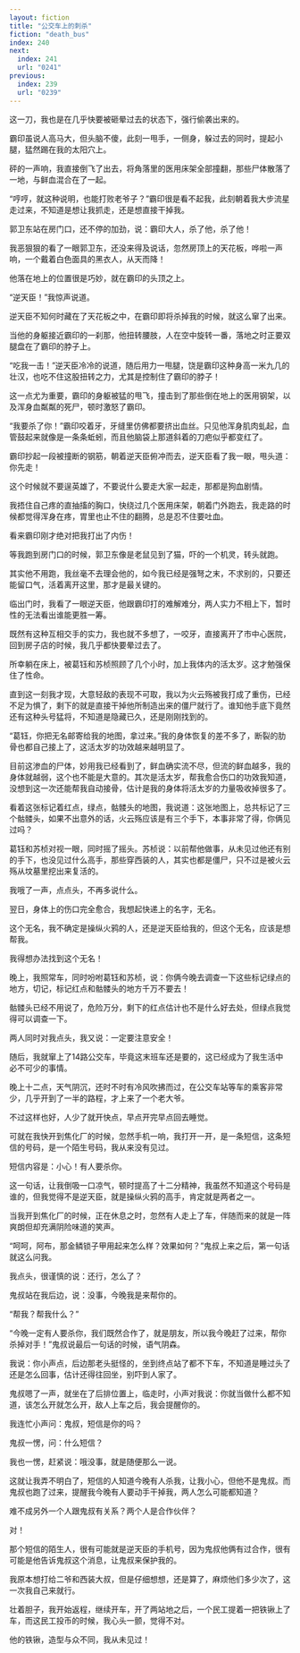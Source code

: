 ```yaml
---
layout: fiction
title: "公交车上的刺杀"
fiction: "death_bus"
index: 240
next:
  index: 241
  url: "0241"
previous:
  index: 239
  url: "0239"
---
```

这一刀，我也是在几乎快要被砸晕过去的状态下，强行偷袭出来的。

霸印虽说人高马大，但头脑不傻，此刻一甩手，一侧身，躲过去的同时，提起小腿，猛然踢在我的太阳穴上。

砰的一声响，我直接倒飞了出去，将角落里的医用床架全部撞翻，那些尸体散落了一地，与鲜血混合在了一起。

“哼哼，就这种说明，也能打败老爷子？”霸印很是看不起我，此刻朝着我大步流星走过来，不知道是想让我抓走，还是想直接干掉我。

郭卫东站在房门口，还不停的加劲，说：霸印大人，杀了他，杀了他！

我恶狠狠的看了一眼郭卫东，还没来得及说话，忽然房顶上的天花板，哗啦一声响，一个戴着白色面具的黑衣人，从天而降！

他落在地上的位置很是巧妙，就在霸印的头顶之上。

“逆天臣！”我惊声说道。

逆天臣不知何时藏在了天花板之中，在霸印即将杀掉我的时候，就这么窜了出来。

当他的身躯接近霸印的一刹那，他扭转腰肢，人在空中旋转一番，落地之时正要双腿盘在了霸印的脖子上。

“吃我一击！”逆天臣冷冷的说道，随后用力一甩腿，饶是霸印这种身高一米九几的壮汉，也吃不住这股扭转之力，尤其是控制住了霸印的脖子！

这一点尤为重要，霸印的身躯被猛的甩飞，撞击到了那些倒在地上的医用钢架，以及浑身血粼粼的死尸，顿时激怒了霸印。

“我要杀了你！”霸印咬着牙，牙缝里仿佛都要挤出血丝。只见他浑身肌肉虬起，血管鼓起来就像是一条条蚯蚓，而且他脑袋上那道斜着的刀疤似乎都变红了。

霸印抄起一段被撞断的钢筋，朝着逆天臣俯冲而去，逆天臣看了我一眼，甩头道：你先走！

这个时候就不要逞英雄了，不要说什么要走大家一起走，那都是狗血剧情。

我捂住自己疼的直抽搐的胸口，快绕过几个医用床架，朝着门外跑去，我走路的时候都觉得浑身在疼，胃里也止不住的翻腾，总是忍不住要吐血。

看来霸印刚才绝对把我打出了内伤！

等我跑到房门口的时候，郭卫东像是老鼠见到了猫，吓的一个机灵，转头就跑。

其实他不用跑，我丝毫不去理会他的，如今我已经是强弩之末，不求别的，只要还能留口气，活着离开这里，那才是最关键的。

临出门时，我看了一眼逆天臣，他跟霸印打的难解难分，两人实力不相上下，暂时性的无法看出谁能更胜一筹。

既然有这种互相交手的实力，我也就不多想了，一咬牙，直接离开了市中心医院，回到房子店的时候，我几乎都快要晕过去了。

所幸躺在床上，被葛钰和苏桢照顾了几个小时，加上我体内的活太岁。这才勉强保住了性命。

直到这一刻我才现，大意轻敌的表现不可取，我以为火云殇被我打成了重伤，已经不足为惧了，剩下的就是直接干掉他所制造出来的僵尸就行了。谁知他手底下竟然还有这种头号猛将，不知道是隐藏已久，还是刚刚找到的。

“葛钰，你把无名邮寄给我的地图，拿过来。”我的身体恢复的差不多了，断裂的肋骨也都自己接上了，这活太岁的功效越来越明显了。

目前这渗血的尸体，妙用我已经看到了，鲜血确实流不尽，但流的鲜血越多，我的身体就越弱，这个也不能是大意的。其次是活太岁，帮我愈合伤口的功效我知道，没想到这一次还能帮我自动接骨，估计是我的身体将活太岁的力量吸收掉很多了。

看着这张标记着红点，绿点，骷髅头的地图，我说道：这张地图上，总共标记了三个骷髅头，如果不出意外的话，火云殇应该是有三个手下，本事非常了得，你俩见过吗？

葛钰和苏桢对视一眼，同时摇了摇头。苏桢说：以前帮他做事，从未见过他还有别的手下，也没见过什么高手，那些穿西装的人，其实也都是僵尸，只不过是被火云殇从坟墓里挖出来复活的。

我哦了一声，点点头，不再多说什么。

翌日，身体上的伤口完全愈合，我想起快递上的名字，无名。

这个无名，我不确定是操纵火鸦的人，还是逆天臣给我的，但这个无名，应该是想帮我。

我得想办法找到这个无名！

晚上，我照常车，同时吩咐葛钰和苏桢，说：你俩今晚去调查一下这些标记绿点的地方，切记，标记红点和骷髅头的地方千万不要去！

骷髅头已经不用说了，危险万分，剩下的红点估计也不是什么好去处，但绿点我觉得可以调查一下。

两人同时对我点头，我又说：一定要注意安全！

随后，我就窜上了14路公交车，毕竟这末班车还是要的，这已经成为了我生活中必不可少的事情。

晚上十二点，天气阴沉，还时不时有冷风吹拂而过，在公交车站等车的乘客非常少，几乎开到了一半的路程，才上来了一个老大爷。

不过这样也好，人少了就开快点，早点开完早点回去睡觉。

可就在我快开到焦化厂的时候，忽然手机一响，我打开一开，是一条短信，这条短信的号码，是一个陌生号码，我从来没有见过。

短信内容是：小心！有人要杀你。

这一句话，让我倒吸一口凉气，顿时提高了十二分精神，我虽然不知道这个号码是谁的，但我觉得不是逆天臣，就是操纵火鸦的高手，肯定就是两者之一。

当我开到焦化厂的时候，正在休息之时，忽然有人走上了车，伴随而来的就是一阵爽朗但却充满阴险味道的笑声。

“呵呵，阿布，那金鳞锁子甲用起来怎么样？效果如何？”鬼叔上来之后，第一句话就这么问我。

我点头，很谨慎的说：还行，怎么了？

鬼叔站在我后边，说：没事，今晚我是来帮你的。

“帮我？帮我什么？”

“今晚一定有人要杀你，我们既然合作了，就是朋友，所以我今晚赶了过来，帮你杀掉对手！”鬼叔说最后一句话的时候，语气阴森。

我说：你小声点，后边那老头挺怪的，坐到终点站了都不下车，不知道是睡过头了还是怎么回事，估计还得往回坐，别吓到人家了。

鬼叔嗯了一声，就坐在了后排位置上，临走时，小声对我说：你就当做什么都不知道，该怎么开就怎么开，敌人上车之后，我会提醒你的。

我连忙小声问：鬼叔，短信是你的吗？

鬼叔一愣，问：什么短信？

我也一愣，赶紧说：哦没事，就是随便那么一说。

这就让我弄不明白了，短信的人知道今晚有人杀我，让我小心，但他不是鬼叔。而鬼叔也跑了过来，提醒我今晚有人要动手干掉我，两人怎么可能都知道？

难不成另外一个人跟鬼叔有关系？两个人是合作伙伴？

对！

那个短信的陌生人，很有可能就是逆天臣的手机号，因为鬼叔他俩有过合作，很有可能是他告诉鬼叔这个消息，让鬼叔来保护我的。

我原本想打给二爷和西装大叔，但是仔细想想，还是算了，麻烦他们多少次了，这一次我自己来就行。

壮着胆子，我开始返程，继续开车，开了两站地之后，一个民工提着一把铁锹上了车，而这民工投币的时候，我心头一颤，觉得不对。

他的铁锹，造型与众不同，我从未见过！